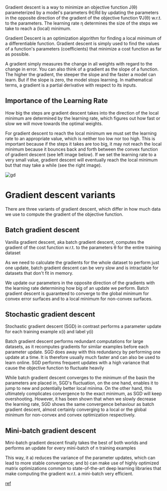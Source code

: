 
Gradient descent is a way to minimize an objective function J(θ) parameterized by a model's parameters θ∈Rd by updating the parameters in the opposite direction of the gradient of the objective function ∇J(θ) w.r.t. to the parameters. The learning rate η determines the size of the steps we take to reach a (local) minimum. 

Gradient Descent is an optimization algorithm for finding a local minimum of a differentiable function. Gradient descent is simply used to find the values of a function's parameters (coefficients) that minimize a cost function as far as possible.

A gradient simply measures the change in all weights with regard to the change in error. You can also think of a gradient as the slope of a function. The higher the gradient, the steeper the slope and the faster a model can learn. But if the slope is zero, the model stops learning. In mathematical terms, a gradient is a partial derivative with respect to its inputs.


## Importance of the Learning Rate

How big the steps are gradient descent takes into the direction of the local minimum are determined by the learning rate, which figures out how fast or slow we will move towards the optimal weights.

For gradient descent to reach the local minimum we must set the learning rate to an appropriate value, which is neither too low nor too high. This is important because if the steps it takes are too big, it may not reach the local minimum because it bounces back and forth between the convex function of gradient descent (see left image below). If we set the learning rate to a very small value, gradient descent will eventually reach the local minimum but that may take a while (see the right image).

![gd](https://cdn.builtin.com/sites/www.builtin.com/files/styles/ckeditor_optimize/public/inline-images/national/gradient-descent-learning-rate.png)


# Gradient descent variants

There are three variants of gradient descent, which differ in how much data we use to compute the gradient of the objective function. 

## Batch gradient descent

Vanilla gradient descent, aka batch gradient descent, computes the gradient of the cost function w.r.t. to the parameters θ for the entire training dataset

As we need to calculate the gradients for the whole dataset to perform just one update, batch gradient descent can be very slow and is intractable for datasets that don't fit in memory. 

We update our parameters in the opposite direction of the gradients with the learning rate determining how big of an update we perform. Batch gradient descent is guaranteed to converge to the global minimum for convex error surfaces and to a local minimum for non-convex surfaces.

## Stochastic gradient descent

Stochastic gradient descent (SGD) in contrast performs a parameter update for each training example x(i) and label y(i)

Batch gradient descent performs redundant computations for large datasets, as it recomputes gradients for similar examples before each parameter update. SGD does away with this redundancy by performing one update at a time. It is therefore usually much faster and can also be used to learn online.
SGD performs frequent updates with a high variance that cause the objective function to fluctuate heavily

While batch gradient descent converges to the minimum of the basin the parameters are placed in, SGD's fluctuation, on the one hand, enables it to jump to new and potentially better local minima. On the other hand, this ultimately complicates convergence to the exact minimum, as SGD will keep overshooting. However, it has been shown that when we slowly decrease the learning rate, SGD shows the same convergence behaviour as batch gradient descent, almost certainly converging to a local or the global minimum for non-convex and convex optimization respectively.

## Mini-batch gradient descent

Mini-batch gradient descent finally takes the best of both worlds and performs an update for every mini-batch of n training examples

This way, it a) reduces the variance of the parameter updates, which can lead to more stable convergence; and b) can make use of highly optimized matrix optimizations common to state-of-the-art deep learning libraries that make computing the gradient w.r.t. a mini-batch very efficient. 

[ref](https://ruder.io/optimizing-gradient-descent/)
